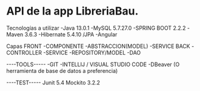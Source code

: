 # API de la app LibreriaBau. 

Tecnologías a utilizar 
-Java 13.0.1
-MySQL 5.7.27.0
-SPRING BOOT 2.2.2
-Maven 3.6.3
-Hibernate 5.4.10 /JPA
-Angular

Capas
FRONT 
                -COMPONENTE
                -ABSTRACCION(MODEL)
                -SERVICE
BACK
                -CONTROLLER
                -SERVICE
                -REPOSITORY/MODEL
                -DAO

----TOOLS-----
-GIT
-INTELLIJ / VISUAL STUDIO CODE
-DBeaver (O herramienta de base de datos a preferencia)

----TEST-----
Junit 5.4
Mockito 3.2.2

